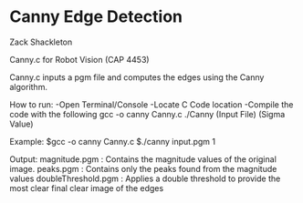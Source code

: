 # Canny Edge Detection

Zack Shackleton

Canny.c for Robot Vision (CAP 4453)

Canny.c inputs a pgm file and computes the edges using the Canny algorithm. 


How to run:
-Open Terminal/Console
-Locate C Code location 
-Compile the code with the following
	gcc -o canny Canny.c
	./Canny (Input File) (Sigma Value)

Example:
	$gcc -o canny Canny.c
	$./canny input.pgm 1

Output: 
	magnitude.pgm : Contains the magnitude values of the original image.
	peaks.pgm : Contains only the peaks found from the magnitude values
	doubleThreshold.pgm :  Applies a double threshold to provide the most clear final clear image of the edges